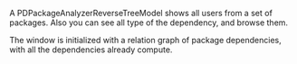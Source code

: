 A PDPackageAnalyzerReverseTreeModel shows all users from a set of packages. Also you can see all type of the dependency, and browse them.The window is initialized with a relation graph of package dependencies, with all the dependencies already compute.